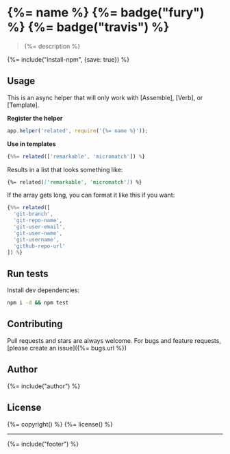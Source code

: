 # {%= name %} {%= badge("fury") %} {%= badge("travis") %}

> {%= description %}

{%= include("install-npm", {save: true}) %}

## Usage

This is an async helper that will only work with [Assemble], [Verb], or [Template].

**Register the helper**

```js
app.helper('related', require('{%= name %}'));
```

**Use in templates**

```js
{%%= related(['remarkable', 'micromatch']) %}
```

Results in a list that looks something like:

```markdown
{%= related(['remarkable', 'micromatch']) %}
```

If the array gets long, you can format it like this if you want:

```js
{%%= related([
  'git-branch', 
  'git-repo-name', 
  'git-user-email', 
  'git-user-name', 
  'git-username', 
  'github-repo-url'
]) %}   
```


## Run tests

Install dev dependencies:

```bash
npm i -d && npm test
```

## Contributing
Pull requests and stars are always welcome. For bugs and feature requests, [please create an issue]({%= bugs.url %})

## Author
{%= include("author") %}

## License
{%= copyright() %}
{%= license() %}

***

{%= include("footer") %}
